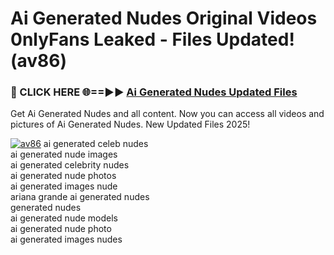 # Ai Generated Nudes Original Videos 0nlyFans Leaked - Files Updated! (av86)

<h3>🔴 CLICK HERE 🌐==►► <a href="https://tinyurl.com/4mcuefdz" rel="nofollow">Ai Generated Nudes Updated Files</a></h3>

Get Ai Generated Nudes and all content. Now you can access all videos and pictures of Ai Generated Nudes. New Updated Files 2025!

[![av86](https://i.imgur.com/StAQSOY.gif)](https://tinyurl.com/4mcuefdz)
ai generated celeb nudes<br>
ai generated nude images<br>
ai generated celebrity nudes<br>
ai generated nude photos<br>
ai generated images nude<br>
ariana grande ai generated nudes<br>
generated nudes<br>
ai generated nude models<br>
ai generated nude photo<br>
ai generated images nudes